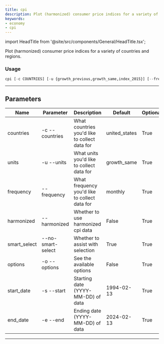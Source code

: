 ```yaml
---
title: cpi
description: Plot (harmonized) consumer price indices for a variety of countries and regions
keywords:
- economy
- cpi
---
```


import HeadTitle from '@site/src/components/General/HeadTitle.tsx';

<HeadTitle title="economy /cpi - Reference | OpenBB Terminal Docs" />

Plot (harmonized) consumer price indices for a variety of countries and regions.

### Usage

```python wordwrap
cpi [-c COUNTRIES] [-u {growth_previous,growth_same,index_2015}] [--frequency {monthly,quarterly,annual}] [--harmonized] [--no-smart-select] [-o] [-s START_DATE] [-e END_DATE]
```

---

## Parameters

| Name | Parameter | Description | Default | Optional | Choices |
| ---- | --------- | ----------- | ------- | -------- | ------- |
| countries | -c  --countries | What countries you'd like to collect data for | united_states | True | None |
| units | -u  --units | What units you'd like to collect data for | growth_same | True | growth_previous, growth_same, index_2015 |
| frequency | --frequency | What frequency you'd like to collect data for | monthly | True | monthly, quarterly, annual |
| harmonized | --harmonized | Whether to use harmonized cpi data | False | True | None |
| smart_select | --no-smart-select | Whether to assist with selection | True | True | None |
| options | -o  --options | See the available options | False | True | None |
| start_date | -s  --start | Starting date (YYYY-MM-DD) of data | 1994-02-13 | True | None |
| end_date | -e  --end | Ending date (YYYY-MM-DD) of data | 2024-02-13 | True | None |

---
